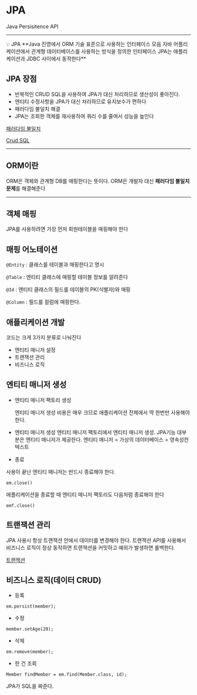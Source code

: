 # JPA

Java Persisitence API

---

<aside>
💡 JPA
**Java 진영에서 ORM 기술 표준으로 사용하는 인터페이스 모음
자바 어플리케이션에서 관계형 데이터베이스를 사용하는 방식을 정의한 인터페이스
JPA는 애플리케이션과 JDBC 사이에서 동작한다**

</aside>

## JPA 장점

- 반복적인 CRUD SQL을 사용하여 JPA가 대신 처리하므로 생산성이 좋아진다.
- 엔티티 수정사항을 JPA가 대신 처리하므로 유지보수가 편하다
- 패러다임 불일치 해결
- JPA는 조회한 객체를 재사용하여 쿼리 수를 줄여서 성능을 높인다

[패러다임 불일치 ](JPA%20ba171162730e40c8a28ab60746cfa19d/%E1%84%91%E1%85%A2%E1%84%85%E1%85%A5%E1%84%83%E1%85%A1%E1%84%8B%E1%85%B5%E1%86%B7%20%E1%84%87%E1%85%AE%E1%86%AF%E1%84%8B%E1%85%B5%E1%86%AF%E1%84%8E%E1%85%B5%208962948cf4314fd3a1ab338412bcb20f.md)

[Crud SQL](JPA%20ba171162730e40c8a28ab60746cfa19d/Crud%20SQL%200fb9b1ddb11748bc8d53954594b8dc94.md)

---

## ORM이란

ORM은 객체와 관계형 DB를 매핑한다는 뜻이다.
ORM은 개발자 대신 **패러다임 불일치 문제**를 해결해준다

---

## 객체 매핑

JPA를 사용하려면 가장 먼저 회원테이블을 매핑해야 한다

## 매핑 어노테이션

`@Entity` : 클래스를 테이블과 매핑한다고 명시

`@Table` : 엔티티 클래스에 매핑할 테이블 정보를 알려준다

`@Id` : 엔티티 클래스의 필드를 테이블의 PK(식별자)와 매핑

`@Column` : 필드를 컬럼에 매핑한다.

## 애플리케이션 개발

코드는 크게 3가지 분류로 나눠진다

- 엔티티 매니저 설정
- 트랜잭션 관리
- 비즈니스 로직

## 엔티티 매니저 생성

- 엔티티 매니저 팩토리 생성
    
    엔티티 매니저 생성 비용은 매우 크므로 애플리케이션 전체에서 딱 한번만 사용해야 한다. 
    
- 엔티티 매니저 생성
엔티티 매니저 팩토리에서 엔티티 매니저 생성. JPA기능 대부분은 엔티티 매니저가 제공한다.
엔티티 매니저 = 가상의 데이터베이스 = 영속성컨텍스트
- 종료

사용이 끝난 엔티티 매니저는 반드시 종료해야 한다.

`em.close()`

애플리케이션을 종료할 때 엔티티 매니저 팩토리도 다음처럼 종료해야 한다

`emf.close()`

## 트랜잭션 관리

JPA 사용시 항상 트랜잭션 안에서 데이터를 변경해야 한다.
트랜잭션 API를 사용해서 비즈니스 로직이 정상 동작하면 트랜잭션을 커밋하고 예외가 발생하면 롤백한다.

[트랜잭션 ](https://www.notion.so/ef48807e00f4417a8663dfe71896811e?pvs=21)

## 비즈니스 로직(데이터 CRUD)

- 등록

`em.persist(member);`

- 수정

`member.setAge(20);`

- 삭제

`em.remove(member);`

- 한 건 조회

`Member findMember = em.find(Member.class, id);`

JPA가 SQL을 짜준다.